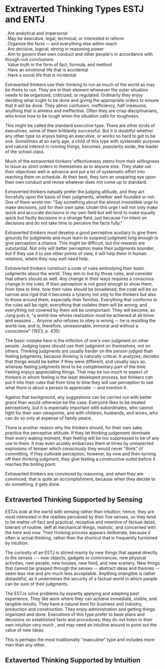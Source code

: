 # Extraverted Thinking Types ESTJ and ENTJ  
. Are analytical and impersonal  
. May be executive, legal, technical, or interested in reform  
. Organize the facts -- and everything else within reach  
. Are decisive, logical, strong in reasoning power  
. Aim to govern their own conduct and other people's in accordance with though-out conclusions  
. Value truth in the form of fact, formula, and method  
. Have an emotional life that is accidental  
. Have a social life that is incidental  
  
Extraverted thinkers use their thinking to run as much of the world as may be theirs to run. They are in their element whenever the outer situation needs to be organized, criticized, or regulated. Ordinarily they enjoy deciding what ought to be done and giving the appropriate orders to ensure that it will be done. They abhor confusion, inefficiency, half measures, anything that is aimless and ineffective. Often they are crisp disciplinarians, who know how to be tough when the situation calls for toughness.  

This might be called the standard executive type. There are other kinds of executives, some of them brilliantly successful. But it is doubtful whether any other type so enjoys being an executive, or works so hard to get to be one. Sometimes at an early age, a child of this type with systematic purpose and natural interest in running things, becomes, popularity aside, the leader of the school class.  

Much of the extraverted thinkers' effectiveness stems from their willingness to issue as strict orders to themselves as to anyone else. They stake out their objectives well in advance and put a lot of systematic effort into reaching them on schedule. At their best, they turn an unsparing eye upon their own conduct and revise whatever does not come up to standard.  

Extraverted thinkers natually prefer the judging attitude, and they act forcefully upon the basis of their judgments, whether well-founded or not. One of them wrote me: "Say something about the almost irresistible urge to make decisions, just for their own sake. Under this urge I will not only make quick and accurate decisions in my own field but will tend to make equally quick but faulty decisions in a strange field, just because I'm intent on decisions and do not take time to perceive the facts fully."  

Extraverted thinkers must develop a good perceptive auxiliary to give them grounds for judgments and must learn to suspend judgment long enough to give perception a chance. This might be difficult, but the rewards are substantial. Not only will better perception make their judgments sounder, but if they use it to see other points of view, it will help them in human relations, where they may well need help.  

Extraverted thinkers construct a code of rules embodying their basic judgments about the world. They aim to live by those rules, and consider that others should as well. Any change in their ways requires a conscious change in the rules. If their perception is not good enough to show them, from time to time, how their rules should be broadened, the code will be so narrow and rigid that it becomes a tyranny not only to the thinkers but also to those around them, especially their families. Everything that conforms to the rules will be right; everything that violates them will be wrong; and everything not covered by them will be unimportant. They will become, as Jung puts it, "a world-low whose realization must be achieved at all times and seasons ... Anyone who refuses to obey is wrong -- he is resisting the world-low, and is, therefore, unreasonable, immoral and without a conscience" (1923, p. 435)  

The basic mistake here is the infliction of one's own judgment on other people. Judging types should use their judgment on themselves, not on others. Thinking judgments are usually harder on the person judged than feeling judgments, because thinking is naturally critical. It analyzes, decides that things would be better if they were different, and usually says so, whereas feeling judgments tend to be complimentary part of the time. Feeling enjoys appreciating things. That may be too much to expect of thinkers in whom feeling is the least developed process, but thinkers can put it into their rules that from time to time they will use perception to see what there is about a person to appreciate -- and mention it.  

Against that background, any suggestions can be carried out with better grace than would otherwise be the case. Everyone likes to be treated perceptively, but it is especially important with subordinates, who cannot fight for their own viewpoints, and with children, husbands, and wives, who can do so only at expense of family peace.  

There is another reason why the thinkers should, for their own sake, practice the perceptive attitude. If they let thinking judgement dominate their every waking moment, their feeling will be too suppressed to be of any use to them. It may even acutely embarrass them at times by unexpected explosions of temper which consciously they would never "think" of committing. If they cultivate perception, however, by now and then turning off their thinking judgment, they give feeling a constructive outlet before it reaches the boiling point.  

Extraverted thinkers are convinced by reasoning, and when they are convinced, that is quite an accomplishment, because when they decide to do something, it gets done.  

## Extraverted Thinking Supported by Sensing  

ESTJs look at the owrld with sensing rather than intuition; hence, they are most interested in the realities perceived by their five senses, so they tend to be matter-of-fact and practical, receptive and retentive of factual detail, tolerant of routine, deft at mechanical things, realistic, and concerned with the here and now. Their thinking process appears deliberate, because it often is actual thinking, rather than the shortcut that is frequently furnished by intuition.  

The curiosity of an ESTJ is stirred mainly by new things that appeal directly to the senses --- now objects, gadgets or contrivances, new physical activities, new people, new houses, new food, and new scenery.  New things that cannot be grasped through the senses -- abstract ideas and theories -- seem less real and are much less acceptable. Anything intangible is rather distasteful, as it undermines the security of a factual world in which people can be sure of their judgments.  

The ESTJs solve problems by expertly applying and adapting past experience. They like work where they can achieve immediate, visible, and tangible results. They have a natural bent for business and industry, production and construction. They enjoy administration and getting things organized and done. Executives of this type prefer to base plans and decisions on established facts and procedures; they do not listen to their own intuition very much , and may need an intuitive around to point out the value of new ideas.  

This is perhaps the most traditionally "masculine" type and includes more men than any other.  

## Extaverted Thinking Supported by Intuition  

